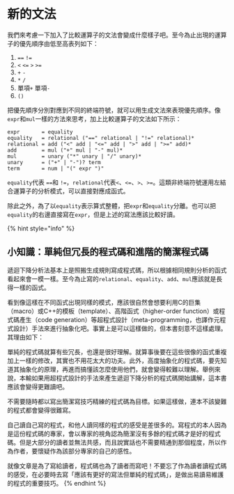 # 新的文法

我們來考慮一下加入了比較運算子的文法會變成什麼樣子吧。至今為止出現的運算子的優先順序由低至高表列如下：

1. `==` `!=`
2. `<` `<=` `>` `>=`
3. `+` `-`
4. `*` `/`
5. 單項`+` 單項`-`
6. `()`

把優先順序分別對應到不同的終端符號，就可以用生成文法來表現優先順序。像`expr`和`mul`一樣的方法來思考，加上比較運算子的文法如下所示：

```text
expr       = equality
equality   = relational ("==" relational | "!=" relational)*
relational = add ("<" add | "<=" add | ">" add | ">=" add)*
add        = mul ("+" mul | "-" mul)*
mul        = unary ("*" unary | "/" unary)*
unary      = ("+" | "-")? term
term       = num | "(" expr ")"
```

`equality`代表 `==`和 `!=`，`relational`代表`<`、`<=`、`>`、`>=`。這類非終端符號運用左結合運算子的分析模式，可以直接對應成函式。

除此之外，為了以`equality`表示算式整體，把`expr`和`equality`分離。也可以把`equality`的右邊直接寫在`expr`，但是上述的寫法應該比較好讀。

{% hint style="info" %}
## 小知識：單純但冗長的程式碼和進階的簡潔程式碼

遞迴下降分析法基本上是照搬生成規則寫成程式碼，所以根據相同規則分析的函式看起來會一模一樣。至今為止寫的`relational`、`equality`、`add`、`mul`應該就是長得一樣的函式。

看到像這樣在不同函式出現同樣的模式，應該很自然會想要利用C的巨集（macro）或C++的模板（template）、高階函式（higher-order function）或程式碼產生（code generation）等超程式設計（meta-programming，也譯作元程式設計）手法來進行抽象化吧。事實上是可以這樣做的，但本書刻意不這樣處理。其理由如下：

單純的程式碼就算有些冗長，也還是很好理解。就算事後要在這些很像的函式重複加上一樣的修改，其實也不用花太大的功夫。此外，高度抽象化的程式碼，要先知道其抽象化的原理，再進而搞懂該怎麼使用他們，就會變得較難以理解。舉例來說，本輸如果用超程式設計的手法來產生遞迴下降分析的程式碼開始講解，這本書應該會變得更難讀吧。

不需要隨時都以寫出簡潔寫技巧精練的程式碼為目標。如果這樣做，連本不該變難的程式都會變得很難寫。

自己讀自己寫的程式，和他人讀同樣的程式的感受是差很多的。寫程式的本人因為是這份程式碼的專家，會以專家的視角認為簡潔沒有多餘的程式碼才是好的程式碼。但是大部分的讀者並無法共感，而且說實話也不需要精通到那個程度，所以作為作者，要懷疑作為該部分專家的自己的感性。

就像文章是為了寫給讀者，程式碼也為了讀者而寫吧！不要忘了作為讀者讀程式碼的感受，在必要時去寫「應該有更好的寫法但單純的程式碼」，是做出易讀易維護的程式的重要技巧。
{% endhint %}

